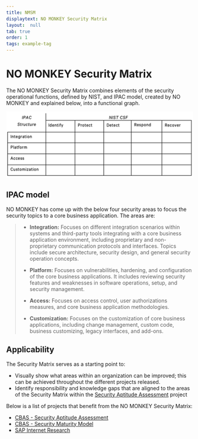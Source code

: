 ```yaml
---
title: NMSM
displaytext: NO MONKEY Security Matrix
layout:  null
tab: true
order: 1
tags: example-tag
---
```


# NO MONKEY Security Matrix

The NO MONKEY Security Matrix combines elements of the security operational functions, defined by NIST, and IPAC model, created by NO MONKEY and explained below, into a functional graph.

![](assets/images/NM-Matrix.png)


## IPAC model

NO MONKEY has come up with the below four security areas to focus the security topics to a core business application. The areas are:

> - **Integration:** Focuses on different integration scenarios within systems and third-party tools integrating with a core business application environment, including proprietary and non-proprietary communication protocols and interfaces. Topics include secure architecture, security design, and general security operation concepts.
>
> - **Platform:** Focuses on vulnerabilities, hardening, and configuration of the core business applications. It includes reviewing security features and weaknesses in software operations, setup, and security management.
>
> - **Access:** Focuses on access control, user authorizations measures, and core business application methodologies.
>
> - **Customization:** Focuses on the customization of core business applications, including change management, custom code, business customizing, legacy interfaces, and add-ons.


## Applicability

The Security Matrix serves as a starting point to:

- Visually show what areas within an organization can be improved; this can be achieved throughout the different projects released.
- Identify responsibility and knowledge gaps that are aligned to the areas of the Security Matrix within the [Security Aptitude Assessment](https://github.com/NO-MONKEY/CBAS-SAP-SecurityAptitudeAssessment) project

Below is a list of projects that benefit from the NO MONKEY Security Matrix:

- [CBAS - Security Aptitude Assessment](https://github.com/NO-MONKEY/CBAS-SAP-SecurityAptitudeAssessment)
- [CBAS - Security Maturity Model](https://github.com/NO-MONKEY/CBAS-SAP-SecurityMaturityModel)
- [SAP Internet Research](https://github.com/NO-MONKEY/CBAS-SAPInternetResearch)
